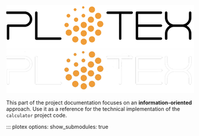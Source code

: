 ![logo](assets/plotex_lightmode.png#only-light)
![logo](assets/plotex_darkmode.png#only-dark)

This part of the project documentation focuses on
an **information-oriented** approach. Use it as a
reference for the technical implementation of the
`calculator` project code.

::: plotex
    options:
      show_submodules: true